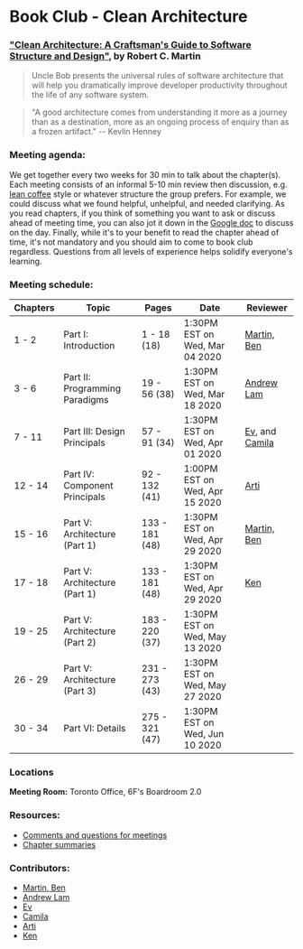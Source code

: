 # Book Club - Clean Architecture

### ["Clean Architecture: A Craftsman's Guide to Software Structure and Design"](https://www.amazon.ca/Clean-Architecture-Craftsmans-Software-Structure/dp/0134494164/), by Robert C. Martin

> Uncle Bob presents the universal rules of software architecture that will help you dramatically improve developer productivity throughout the life of any software system.

> "A good architecture comes from understanding it more as a journey than as a destination, more as an ongoing process of enquiry than as a frozen artifact." -- Kevlin Henney

### Meeting agenda:

We get together every two weeks for 30 min to talk about the chapter(s). Each meeting consists of an informal 5-10 min review then discussion, e.g. [lean coffee](http://agilecoffee.com/leancoffee/) style or whatever structure the group prefers. For example, we could discuss what we found helpful, unhelpful, and needed clarifying. As you read chapters, if you think of something you want to ask or discuss ahead of meeting time, you can also jot it down in the [Google doc](https://docs.google.com/document/d/1zqibYxCscLDwUA1RxSPYocpEXKayN940PkXfhMuSiBE/) to discuss on the day. Finally, while it's to your benefit to read the chapter ahead of time, it's not mandatory and you should aim to come to book club regardless. Questions from all levels of experience helps solidify everyone's learning.

### Meeting schedule:

| Chapters | Topic                          | Pages          | Date             | Reviewer                                       |
| -------- | ------------------------------ | -------------- | ---------------- | ---------------------------------------------- |
| 1 - 2    | Part I: Introduction           | 1 - 18 (18)    | 1:30PM EST on Wed, Mar 04 2020 | [Martin, Ben](https://github.com/martindevnow) |
| 3 - 6    | Part II: Programming Paradigms | 19 - 56 (38)   | 1:30PM EST on Wed, Mar 18 2020 | [Andrew Lam](https://github.com/drewclam)
| 7 - 11   | Part III: Design Principals    | 57 - 91 (34)   | 1:30PM EST on Wed, Apr 01 2020 | [Ev](https://github.com/evsDevs), and [Camila](https://github.com/camilaherculano)
| 12 - 14  | Part IV: Component Principals  | 92 - 132 (41)  | 1:00PM EST on Wed, Apr 15 2020 | [Arti](https://github.com/artipsingh)
| 15 - 16  | Part V: Architecture (Part 1)  | 133 - 181 (48) | 1:30PM EST on Wed, Apr 29 2020 | [Martin, Ben](https://github.com/martindevnow) |
| 17 - 18  | Part V: Architecture (Part 1)  | 133 - 181 (48) | 1:30PM EST on Wed, Apr 29 2020 | [Ken](https://github.com/keneasson) |
| 19 - 25  | Part V: Architecture (Part 2)  | 183 - 220 (37) | 1:30PM EST on Wed, May 13 2020 |
| 26 - 29  | Part V: Architecture (Part 3)  | 231 - 273 (43) | 1:30PM EST on Wed, May 27 2020 |
| 30 - 34  | Part VI: Details               | 275 - 321 (47) | 1:30PM EST on Wed, Jun 10 2020 |

### Locations

**Meeting Room:** Toronto Office, 6F's Boardroom 2.0

### Resources:

- [Comments and questions for meetings](https://docs.google.com/document/d/1zqibYxCscLDwUA1RxSPYocpEXKayN940PkXfhMuSiBE/edit?usp=sharing)
- [Chapter summaries](./chapter-summaries.md)

### Contributors:

- [Martin, Ben](https://github.com/martindevnow)
- [Andrew Lam](https://github.com/drewclam)
- [Ev](https://github.com/evsDevs)
- [Camila](https://github.com/camilaherculano)
- [Arti](https://github.com/artipsingh)
- [Ken](https://github.com/keneasson)
